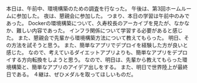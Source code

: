 本日は、午前中、環境構築のための調査を行なった。
午後は、第3回ホームルームに参加した。
夜は、懇親会に参加した。
つまり、本日の学習は午前中のみであった。
Dockerの環境構築について、久寿校長のアーカイブを見たが、なかなか、難しい内容であった。
インフラ関係について学習する必要があると感じた。
また、懇親会で先輩から環境構築方法について教えてもらった。
明日、その方法を試そうと思う。
また、簡単なアプリでデプロイを経験した方が良いと感じた。
なので、考えているダイエットアプリよりも、簡単なアプリをデプロイする方向転換をしようと思う。
なので、明日は、先輩から教えてもらった環境構築と、簡単なアプリのアイデア出しをする。
また、明日で世界陸上が最終日である。
４継は、ぜひメダルを取ってほしいものだ。